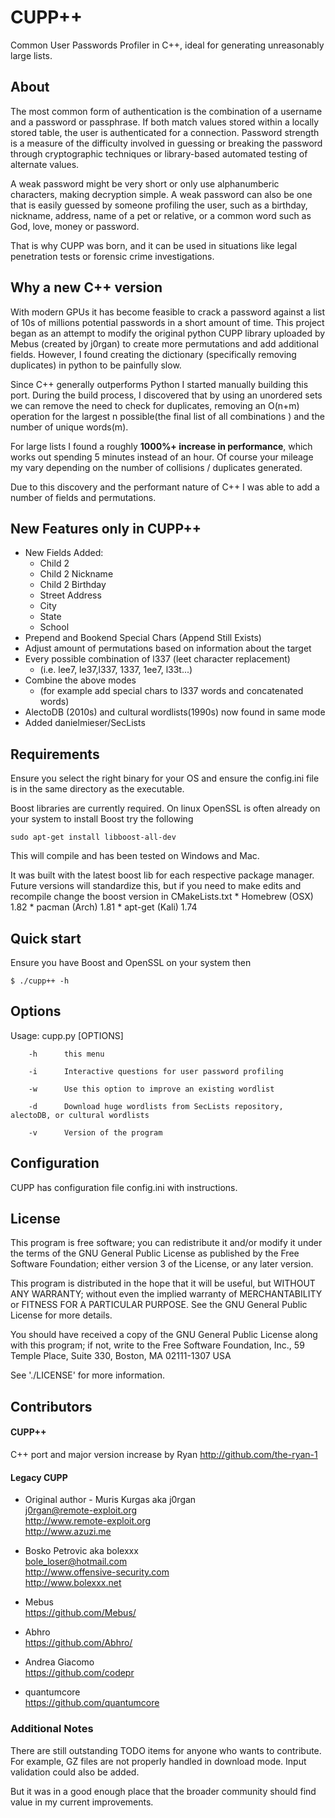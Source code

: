 # CUPP++ 
Common User Passwords Profiler in C++, ideal for generating unreasonably large lists.



## About

The most common form of authentication is the combination of a username
and a password or passphrase. If both match values stored within a locally
stored table, the user is authenticated for a connection. Password strength is
a measure of the difficulty involved in guessing or breaking the password
through cryptographic techniques or library-based automated testing of
alternate values.

A weak password might be very short or only use alphanumberic characters,
making decryption simple. A weak password can also be one that is easily
guessed by someone profiling the user, such as a birthday, nickname, address,
name of a pet or relative, or a common word such as God, love, money or password.

That is why CUPP was born, and it can be used in situations like legal
penetration tests or forensic crime investigations.


Why a new C++ version
--------------
With modern GPUs it has become feasible to crack a password against 
a list of 10s of millions potential passwords in a short amount of time. This project
began as an attempt to modify the original python CUPP library uploaded by Mebus (created 
by j0rgan) to create more permutations and add additional fields. However, 
I found creating the dictionary (specifically removing duplicates) in python 
to be painfully slow.


Since C++ generally outperforms Python I started manually building this port. During 
the build process, I discovered that by using an unordered sets 
we can remove the need to check for duplicates, removing an O(n+m) operation
for the largest n possible(the final list of all combinations
) and the number of unique words(m).

For large lists I found a roughly **1000%+ increase in performance**, which works out 
spending 5 minutes instead of an hour. Of course your mileage my vary depending on the
number of collisions / duplicates generated.

Due to this discovery and the performant nature of C++ I was able to add a number of 
fields and permutations.


New Features only in CUPP++
------------
* New Fields Added:
  * Child 2
  * Child 2 Nickname 
  * Child 2 Birthday
  * Street Address
  * City 
  * State
  * School
* Prepend and Bookend Special Chars (Append Still Exists)
* Adjust amount of permutations based on information about the target
* Every possible combination of l337 (leet character replacement)
  * (i.e. lee7, le37,l337, 1337, 1ee7, l33t...)
* Combine the above modes 
  * (for example add special chars to l337 words and concatenated words)
* AlectoDB (2010s) and cultural wordlists(1990s) now found in same mode
* Added danielmieser/SecLists


Requirements
------------

Ensure you select the right binary for your OS and ensure the config.ini file is
in the same directory as the executable. 

Boost libraries are currently required. On linux OpenSSL is often already on your system
to install Boost try the following 

`sudo apt-get install libboost-all-dev`

This will compile and has been tested on Windows and Mac.

It was built with the latest boost lib for each respective package manager. Future versions will standardize this,
but if you need to make edits and recompile change the boost version in CMakeLists.txt
    * Homebrew (OSX) 1.82
    * pacman (Arch) 1.81
    * apt-get (Kali) 1.74

Quick start
-----------
Ensure you have Boost and OpenSSL on your system then

   `$ ./cupp++ -h`

## Options

Usage: cupp.py [OPTIONS]

        -h      this menu

        -i      Interactive questions for user password profiling

        -w      Use this option to improve an existing wordlist

        -d      Download huge wordlists from SecLists repository, alectoDB, or cultural wordlists

        -v      Version of the program



## Configuration

CUPP has configuration file config.ini with instructions.



## License

This program is free software; you can redistribute it and/or modify
it under the terms of the GNU General Public License as published by
the Free Software Foundation; either version 3 of the License, or
any later version.

This program is distributed in the hope that it will be useful,
but WITHOUT ANY WARRANTY; without even the implied warranty of
MERCHANTABILITY or FITNESS FOR A PARTICULAR PURPOSE.  See the
GNU General Public License for more details.

You should have received a copy of the GNU General Public License
along with this program; if not, write to the Free Software
Foundation, Inc., 59 Temple Place, Suite 330, Boston, MA  02111-1307  USA

See './LICENSE' for more information.





## Contributors
#### CUPP++

C++ port and major version increase by Ryan
  http://github.com/the-ryan-1


#### Legacy CUPP

* Original author - Muris Kurgas aka j0rgan  
  j0rgan@remote-exploit.org  
  http://www.remote-exploit.org  
  http://www.azuzi.me


* Bosko Petrovic aka bolexxx  
  bole_loser@hotmail.com  
  http://www.offensive-security.com  
  http://www.bolexxx.net

* Mebus  
  https://github.com/Mebus/

* Abhro  
  https://github.com/Abhro/

* Andrea Giacomo  
  https://github.com/codepr

* quantumcore  
  https://github.com/quantumcore


### Additional Notes

There are still outstanding TODO items for anyone who wants to contribute. For example,
GZ files are not properly handled in download mode. Input validation could also be added. 

But it was in a good enough place that the broader community should find value in my current improvements.
    
